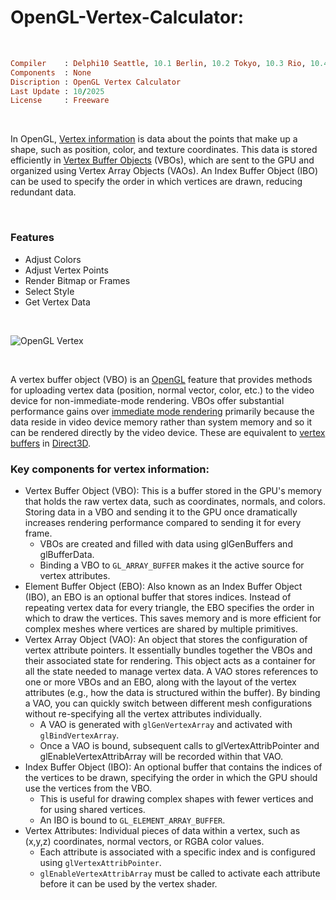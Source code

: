 # OpenGL-Vertex-Calculator:

</br>

```ruby
Compiler    : Delphi10 Seattle, 10.1 Berlin, 10.2 Tokyo, 10.3 Rio, 10.4 Sydney, 11 Alexandria, 12 Athens
Components  : None
Discription : OpenGL Vertex Calculator
Last Update : 10/2025
License     : Freeware
```

</br>

In OpenGL, [Vertex information](https://en.wikipedia.org/wiki/Vertex) is data about the points that make up a shape, such as position, color, and texture coordinates. This data is stored efficiently in [Vertex Buffer Objects](https://de.wikipedia.org/wiki/Vertex_Buffer_Object) (VBOs), which are sent to the GPU and organized using Vertex Array Objects (VAOs). An Index Buffer Object (IBO) can be used to specify the order in which vertices are drawn, reducing redundant data. 

</br>

### Features
* Adjust Colors
* Adjust Vertex Points
* Render Bitmap or Frames
* Select Style
* Get Vertex Data

</br>

![OpenGL Vertex](https://github.com/user-attachments/assets/48c44021-e530-436e-84f4-8d27b3218bd4)

</br>

A vertex buffer object (VBO) is an [OpenGL](https://en.wikipedia.org/wiki/OpenGL) feature that provides methods for uploading vertex data (position, normal vector, color, etc.) to the video device for non-immediate-mode rendering. VBOs offer substantial performance gains over [immediate mode rendering](https://en.wikipedia.org/wiki/Immediate_mode_(computer_graphics)) primarily because the data reside in video device memory rather than system memory and so it can be rendered directly by the video device. These are equivalent to [vertex buffers](https://en.wikipedia.org/wiki/Glossary_of_computer_graphics#vertex_buffer) in [Direct3D](https://en.wikipedia.org/wiki/Direct3D).

### Key components for vertex information:
* Vertex Buffer Object (VBO): This is a buffer stored in the GPU's memory that holds the raw vertex data, such as coordinates, normals, and colors. Storing data in a VBO and sending it to the GPU once dramatically increases rendering performance compared to sending it for every frame.
    * VBOs are created and filled with data using glGenBuffers and glBufferData.
    * Binding a VBO to ```GL_ARRAY_BUFFER``` makes it the active source for vertex attributes.
* Element Buffer Object (EBO): Also known as an Index Buffer Object (IBO), an EBO is an optional buffer that stores indices. Instead of repeating vertex data for every triangle, the EBO specifies the order in which to draw the vertices. This saves memory and is more efficient for complex meshes where vertices are shared by multiple primitives.
* Vertex Array Object (VAO): An object that stores the configuration of vertex attribute pointers. It essentially bundles together the VBOs and their associated state for rendering. This object acts as a container for all the state needed to manage vertex data. A VAO stores references to one or more VBOs and an EBO, along with the layout of the vertex attributes (e.g., how the data is structured within the buffer). By binding a VAO, you can quickly switch between different mesh configurations without re-specifying all the vertex attributes individually.
    * A VAO is generated with ```glGenVertexArray``` and activated with ```glBindVertexArray```.
    * Once a VAO is bound, subsequent calls to glVertexAttribPointer and glEnableVertexAttribArray will be recorded within that VAO.
* Index Buffer Object (IBO): An optional buffer that contains the indices of the vertices to be drawn, specifying the order in which the GPU should use the vertices from the VBO.
    * This is useful for drawing complex shapes with fewer vertices and for using shared vertices.
    * An IBO is bound to ```GL_ELEMENT_ARRAY_BUFFER```.
* Vertex Attributes: Individual pieces of data within a vertex, such as \(x,y,z\) coordinates, normal vectors, or RGBA color values.
   * Each attribute is associated with a specific index and is configured using ```glVertexAttribPointer```.
   * ```glEnableVertexAttribArray``` must be called to activate each attribute before it can be used by the vertex shader. 
 





